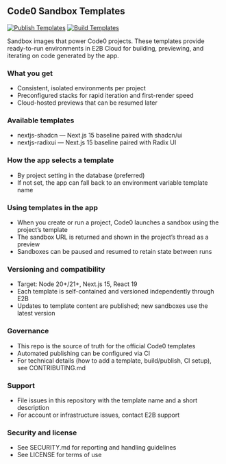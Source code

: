 ## Code0 Sandbox Templates

[![Publish Templates](https://github.com/Code0App/templates/actions/workflows/publish.yml/badge.svg)](https://github.com/Code0App/templates/actions/workflows/publish.yml)
[![Build Templates](https://github.com/Code0App/templates/actions/workflows/build.yml/badge.svg)](https://github.com/Code0App/templates/actions/workflows/build.yml)

Sandbox images that power Code0 projects. These templates provide ready-to-run environments in E2B Cloud for building, previewing, and iterating on code generated by the app.

### What you get
- Consistent, isolated environments per project
- Preconfigured stacks for rapid iteration and first-render speed
- Cloud-hosted previews that can be resumed later

### Available templates
- nextjs-shadcn — Next.js 15 baseline paired with shadcn/ui
- nextjs-radixui — Next.js 15 baseline paired with Radix UI

### How the app selects a template
- By project setting in the database (preferred)
- If not set, the app can fall back to an environment variable template name

### Using templates in the app
- When you create or run a project, Code0 launches a sandbox using the project’s template
- The sandbox URL is returned and shown in the project’s thread as a preview
- Sandboxes can be paused and resumed to retain state between runs

### Versioning and compatibility
- Target: Node 20+/21+, Next.js 15, React 19
- Each template is self-contained and versioned independently through E2B
- Updates to template content are published; new sandboxes use the latest version

### Governance
- This repo is the source of truth for the official Code0 templates
- Automated publishing can be configured via CI
- For technical details (how to add a template, build/publish, CI setup), see CONTRIBUTING.md

### Support
- File issues in this repository with the template name and a short description
- For account or infrastructure issues, contact E2B support

### Security and license
- See SECURITY.md for reporting and handling guidelines
- See LICENSE for terms of use